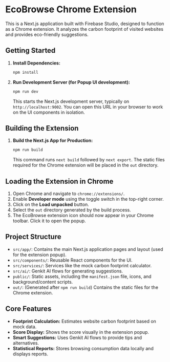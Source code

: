 # EcoBrowse Chrome Extension

This is a Next.js application built with Firebase Studio, designed to function as a Chrome extension. It analyzes the carbon footprint of visited websites and provides eco-friendly suggestions.

## Getting Started

1.  **Install Dependencies:**
    ```bash
    npm install
    ```
2.  **Run Development Server (for Popup UI development):**
    ```bash
    npm run dev
    ```
    This starts the Next.js development server, typically on `http://localhost:9002`. You can open this URL in your browser to work on the UI components in isolation.

## Building the Extension

1.  **Build the Next.js App for Production:**
    ```bash
    npm run build
    ```
    This command runs `next build` followed by `next export`. The static files required for the Chrome extension will be placed in the `out` directory.

## Loading the Extension in Chrome

1.  Open Chrome and navigate to `chrome://extensions/`.
2.  Enable **Developer mode** using the toggle switch in the top-right corner.
3.  Click on the **Load unpacked** button.
4.  Select the `out` directory generated by the build process.
5.  The EcoBrowse extension icon should now appear in your Chrome toolbar. Click it to open the popup.

## Project Structure

-   `src/app/`: Contains the main Next.js application pages and layout (used for the extension popup).
-   `src/components/`: Reusable React components for the UI.
-   `src/services/`: Services like the mock carbon footprint calculator.
-   `src/ai/`: Genkit AI flows for generating suggestions.
-   `public/`: Static assets, including the `manifest.json` file, icons, and background/content scripts.
-   `out/`: (Generated after `npm run build`) Contains the static files for the Chrome extension.

## Core Features

-   **Footprint Calculation:** Estimates website carbon footprint based on mock data.
-   **Score Display:** Shows the score visually in the extension popup.
-   **Smart Suggestions:** Uses Genkit AI flows to provide tips and alternatives.
-   **Statistical Reports:** Stores browsing consumption data locally and displays reports.
